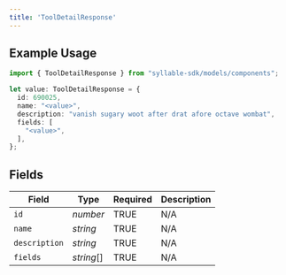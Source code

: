 ```yaml
---
title: 'ToolDetailResponse'
---
```


## Example Usage

```typescript
import { ToolDetailResponse } from "syllable-sdk/models/components";

let value: ToolDetailResponse = {
  id: 690025,
  name: "<value>",
  description: "vanish sugary woot after drat afore octave wombat",
  fields: [
    "<value>",
  ],
};
```

## Fields

| Field              | Type               | Required           | Description        |
| ------------------ | ------------------ | ------------------ | ------------------ |
| `id`               | *number*           | TRUE | N/A                |
| `name`             | *string*           | TRUE | N/A                |
| `description`      | *string*           | TRUE | N/A                |
| `fields`           | *string*[]         | TRUE | N/A                |